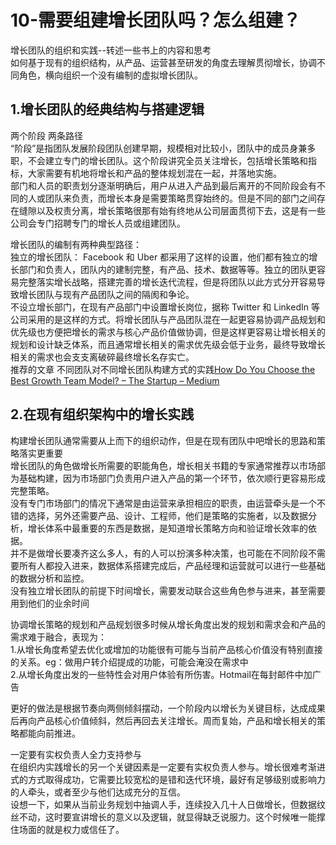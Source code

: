# 10-需要组建增长团队吗？怎么组建？

增长团队的组织和实践--转述一些书上的内容和思考  
如何基于现有的组织结构，从产品、运营甚至研发的角度去理解贯彻增长，协调不同角色，横向组织一个没有编制的虚拟增长团队。  

## 1.增长团队的经典结构与搭建逻辑

两个阶段  两条路径  
“阶段”是指团队发展阶段团队创建早期，规模相对比较小，团队中的成员身兼多职，不会建立专门的增长团队。这个阶段讲究全员关注增长，包括增长策略和指标，大家需要有机地将增长和产品的整体规划混在一起，并落地实施。  
部门和人员的职责划分逐渐明确后，用户从进入产品到最后离开的不同阶段会有不同的人或团队来负责，而增长本身是需要策略贯穿始终的。但是不同的部门之间存在缝隙以及权责分离，增长策略很那有始有终地从公司层面贯彻下去，这是有一些公司会专门招聘专门的增长人员或组建团队。  

增长团队的编制有两种典型路径：  
独立的增长团队： Facebook 和 Uber 都采用了这样的设置，他们都有独立的增长部门和负责人，团队内的建制完整，有产品、技术、数据等等。独立的团队更容易完整落实增长战略，搭建完善的增长迭代流程，但是将团队以此方式分开容易导致增长团队与现有产品团队之间的隔阂和争论。  
不设立增长部门，在现有产品部门中设置增长岗位，据称 Twitter 和 LinkedIn 等公司采用的是这样的方式。将增长团队与产品团队混在一起更容易协调产品规划和优先级也方便把增长的需求与核心产品价值做协调，但是这样更容易让增长相关的规划和设计缺乏体系，而且通常增长相关的需求优先级会低于业务，最终导致增长相关的需求也会支支离破碎最终增长名存实亡。  
推荐的文章 不同团队对不同增长团队构建方式的实践[How Do You Choose the Best Growth Team Model? – The Startup – Medium](https://medium.com/swlh/how-do-you-choose-the-best-growth-team-model-632ad5a85be9)

## 2.在现有组织架构中的增长实践

构建增长团队通常需要从上而下的组织动作，但是在现有团队中吧增长的思路和策略落实更重要  
增长团队的角色做增长所需要的职能角色，增长相关书籍的专家通常推荐以市场部为基础构建，因为市场部门负责用户进入产品的第一个环节，依次顺行更容易形成完整策略。  
没有专门市场部门的情况下通常是由运营来承担相应的职责，由运营牵头是一个不错的选择，另外还需要产品、设计、工程师，他们是策略的实施者，以及数据分析，增长体系中最重要的东西是数据，是知道增长策略方向和验证增长效率的依据。  
并不是做增长要凑齐这么多人，有的人可以扮演多种决策，也可能在不同阶段不需要所有人都投入进来，数据体系搭建完成后，产品经理和运营就可以进行一些基础的数据分析和监控。  
没有独立增长团队的前提下时间增长，需要发动联合这些角色参与进来，甚至需要用到他们的业余时间  

协调增长策略的规划和产品规划很多时候从增长角度出发的规划和需求会和产品的需求难于融合，表现为：  
1.从增长角度希望去优化或增加的功能很有可能与当前产品核心价值没有特别直接的关系。eg：做用户转介绍提成的功能，可能会淹没在需求中  
2.从增长角度出发的一些特性会对用户体验有所伤害。Hotmail在每封邮件中加广告  

更好的做法是根据节奏向两侧倾斜摆动，一个阶段内以增长为关键目标，达成成果后再向产品核心价值倾斜，然后再回去关注增长。周而复始，产品和增长相关的策略都能向前推进。  

一定要有实权负责人全力支持参与  
在组织内实践增长的另一个关键因素是一定要有实权负责人参与。增长很难考渐进式的方式取得成功，它需要比较宽松的是错和迭代环境，最好有足够级别或影响力的人牵头，或者至少与他们达成充分的互信。  
设想一下，如果从当前业务规划中抽调人手，连续投入几十人日做增长，但数据纹丝不动，这时要宣讲增长的意义以及逻辑，就显得缺乏说服力。这个时候唯一能撑住场面的就是权力或信任了。